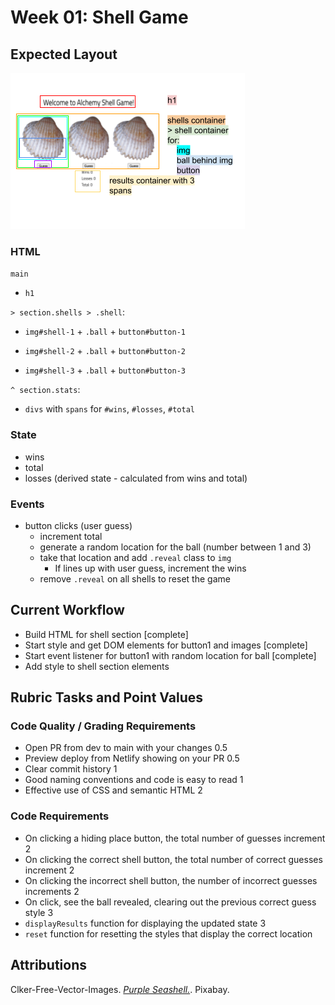 # Week 01: Shell Game

## Expected Layout

![wireframe of shell game](./assets/expected-layout.png)

### HTML

`main`

-   `h1`

`> section.shells > .shell`:

-   `img#shell-1` + `.ball` + `button#button-1`

-   `img#shell-2` + `.ball` + `button#button-2`

-   `img#shell-3` + `.ball` + `button#button-3`

`^ section.stats`:

-   `divs` with `spans` for `#wins`, `#losses`, `#total`

### State

-   wins
-   total
-   losses (derived state - calculated from wins and total)

### Events

-   button clicks (user guess)
    -   increment total
    -   generate a random location for the ball (number between 1 and 3)
    -   take that location and add `.reveal` class to `img`
        -   If lines up with user guess, increment the wins
    -   remove `.reveal` on all shells to reset the game

## Current Workflow

-   Build HTML for shell section [complete]
-   Start style and get DOM elements for button1 and images [complete]
-   Start event listener for button1 with random location for ball [complete]
-   Add style to shell section elements

## Rubric Tasks and Point Values

### Code Quality / Grading Requirements

-   Open PR from dev to main with your changes 0.5
-   Preview deploy from Netlify showing on your PR 0.5
-   Clear commit history 1
-   Good naming conventions and code is easy to read 1
-   Effective use of CSS and semantic HTML 2

### Code Requirements

-   On clicking a hiding place button, the total number of guesses increment 2
-   On clicking the correct shell button, the total number of correct guesses increment 2
-   On clicking the incorrect shell button, the number of incorrect guesses increments 2
-   On click, see the ball revealed, clearing out the previous correct guess style 3
-   `displayResults` function for displaying the updated state 3
-   `reset` function for resetting the styles that display the correct location

## Attributions

Clker-Free-Vector-Images. [_Purple Seashell._](https://pixabay.com/vectors/seashell-clam-fan-purple-306124/). Pixabay.
